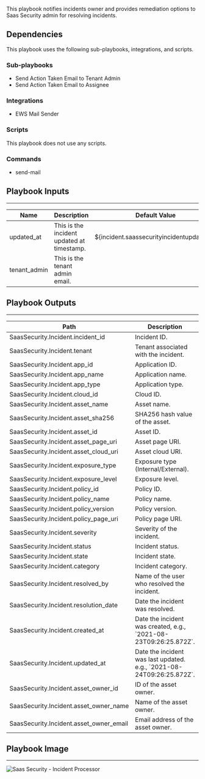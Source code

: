 This playbook notifies incidents owner and provides remediation options to Saas Security admin for resolving incidents. 

## Dependencies
This playbook uses the following sub-playbooks, integrations, and scripts.

### Sub-playbooks
* Send Action Taken Email to Tenant Admin
* Send Action Taken Email to Assignee

### Integrations
* EWS Mail Sender

### Scripts
This playbook does not use any scripts.

### Commands
* send-mail

## Playbook Inputs
---

| **Name** | **Description** | **Default Value** | **Required** |
| --- | --- | --- | --- |
| updated_at | This is the incident updated at timestamp. | ${incident.saassecurityincidentupdatedat} | Optional |
| tenant_admin | This is the tenant admin email. |  | Optional |

## Playbook Outputs
---

| **Path** | **Description** | **Type** |
| --- | --- | --- |
| SaasSecurity.Incident.incident_id | Incident ID. | unknown |
| SaasSecurity.Incident.tenant | Tenant associated with the incident. | unknown |
| SaasSecurity.Incident.app_id | Application ID. | unknown |
| SaasSecurity.Incident.app_name | Application name. | unknown |
| SaasSecurity.Incident.app_type | Application type. | unknown |
| SaasSecurity.Incident.cloud_id | Cloud ID. | unknown |
| SaasSecurity.Incident.asset_name | Asset name. | unknown |
| SaasSecurity.Incident.asset_sha256 | SHA256 hash value of the asset. | unknown |
| SaasSecurity.Incident.asset_id | Asset ID. | unknown |
| SaasSecurity.Incident.asset_page_uri | Asset page URI. | unknown |
| SaasSecurity.Incident.asset_cloud_uri | Asset cloud URI. | unknown |
| SaasSecurity.Incident.exposure_type | Exposure type \(Internal/External\). | unknown |
| SaasSecurity.Incident.exposure_level | Exposure level. | unknown |
| SaasSecurity.Incident.policy_id | Policy ID. | unknown |
| SaasSecurity.Incident.policy_name | Policy name. | unknown |
| SaasSecurity.Incident.policy_version | Policy version. | unknown |
| SaasSecurity.Incident.policy_page_uri | Policy page URI. | unknown |
| SaasSecurity.Incident.severity | Severity of the incident. | unknown |
| SaasSecurity.Incident.status | Incident status. | unknown |
| SaasSecurity.Incident.state | Incident state. | unknown |
| SaasSecurity.Incident.category | Incident category. | unknown |
| SaasSecurity.Incident.resolved_by | Name of the user who resolved the incident. | unknown |
| SaasSecurity.Incident.resolution_date | Date the incident was resolved. | unknown |
| SaasSecurity.Incident.created_at | Date the incident was created, e.g., \`2021-08-23T09:26:25.872Z\`. | unknown |
| SaasSecurity.Incident.updated_at | Date the incident was last updated. e.g., \`2021-08-24T09:26:25.872Z\`. | unknown |
| SaasSecurity.Incident.asset_owner_id | ID of the asset owner. | unknown |
| SaasSecurity.Incident.asset_owner_name | Name of the asset owner. | unknown |
| SaasSecurity.Incident.asset_owner_email | Email address of the asset owner. | unknown |

## Playbook Image
---
![Saas Security - Incident Processor](https://raw.githubusercontent.com/cvescan/cvescan/6f87824ee719814f27e0f77068242924617de9a1/Packs/PrismaSaasSecurity/doc_files/Incident_Processor_Playbook.png)